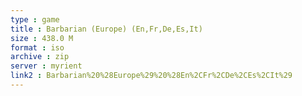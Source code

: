 ```yaml
---
type : game
title : Barbarian (Europe) (En,Fr,De,Es,It)
size : 438.0 M
format : iso
archive : zip
server : myrient
link2 : Barbarian%20%28Europe%29%20%28En%2CFr%2CDe%2CEs%2CIt%29
---
```

